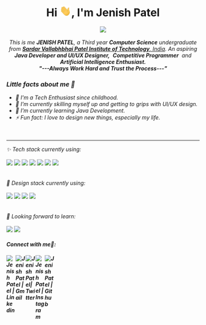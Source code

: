 <h1 align="center">Hi <img src="https://raw.githubusercontent.com/ABSphreak/ABSphreak/master/gifs/Hi.gif" width="30px">, I'm Jenish Patel</h1>
<p align="center">
  <a href="https://github.com/Ratheshan03/readme-typing-svg"><img src="https://readme-typing-svg.herokuapp.com?lines=Computer+Science+Undergraduate;UI/UX+Designer;Graphic+Designer;DS%20|%20AI%20|%20ML%20Enthusiast;Aspiring+Learner&center=true&width=500&height=50"></a>
</p>

<p align="center">
  <em>
    This is me <b>JENISH PATEL</b>, a Third year <b>Computer Science</b> undergraduate from <a href="https://www.svitvasad.ac.in/"> <b>Sardar Vallabhbhai Patel Institute of Technology</b>, India</a>.
    An aspiring <b>Java Developer and UI/UX Designer,</b>&nbsp; <b>Competitive Programmer</b>&nbsp; and <b> Artificial Intelligence Enthusiast.</b> 
  <br>
  <b><i>"---Always Work Hard and Trust the Process---"</i></b>
</p>

<h3>Little facts about me 🧑</h3>

- 🧞 I'm a Tech Enthusiast since childhood.
- 🔭 I’m currently skilling myself up and getting to grips with UI/UX design.
- 📖 I’m currently learning Java Development.
- ⚡ Fun fact: I love to design new things, especially my life.
<br>

---

<summary>
  ✨ Tech stack currently using:
</summary>
   <br>
<!-- <code><a href="https://www.python.org/" target="_blank"><img height="30" src="https://www.vectorlogo.zone/logos/python/python-icon.svg"></a></code>
<code><a href="https://www.oracle.com/java/" target="_blank"><img height="30" src="https://www.vectorlogo.zone/logos/java/java-icon.svg"></a></code>
<code><a href="https://www.javascript.com/" target="_blank"><img height="30" src="https://raw.githubusercontent.com/devicons/devicon/master/icons/javascript/javascript-plain.svg"></a></code>
<code><a href="https://reactjs.org/" target="_blank"><img height="30" src="https://www.vectorlogo.zone/logos/reactjs/reactjs-icon.svg"></a></code>
<code><a href="https://nextjs.org/" target="_blank"><img height="30" src="https://upload.wikimedia.org/wikipedia/commons/thumb/1/10/Cib-next-js_%28CoreUI_Icons_v1.0.0%29.svg/120px-Cib-next-js_%28CoreUI_Icons_v1.0.0%29.svg.png"></a></code>
<code><a href="https://www.w3schools.com/html/" target="_blank"><img height="30" src="https://www.vectorlogo.zone/logos/w3_html5/w3_html5-icon.svg"></a></code>
<code><a href="https://www.w3schools.com/css/" target="_blank"><img height="30" src="https://raw.githubusercontent.com/devicons/devicon/master/icons/css3/css3-original.svg"></a></code>
<code><a href="https://id.heroku.com/login" target="_blank"><img src="https://www.vectorlogo.zone/logos/heroku/heroku-icon.svg" alt="heroku"  height="30"></a></code>
<code><a href="https://redux.js.org" target="_blank"> <img src="https://raw.githubusercontent.com/devicons/devicon/master/icons/redux/redux-original.svg" alt="redux" height="30"></a></code>
<code><a href="https://sass-lang.com" target="_blank"> <img src="https://raw.githubusercontent.com/devicons/devicon/master/icons/sass/sass-original.svg" alt="sass"  height="30"></a></code>
 <code> <a href="https://tailwindcss.com/" target="_blank"> <img src="https://www.vectorlogo.zone/logos/tailwindcss/tailwindcss-icon.svg" alt="tailwind" height="30"/> </a> </code>
<code><a href="https://nodejs.org/en/" target="_blank"><img height="30" src="https://www.vectorlogo.zone/logos/nodejs/nodejs-icon.svg"></a></code>
<code><a href="https://firebase.google.com/" target="_blank"><img height="30" src="https://www.vectorlogo.zone/logos/firebase/firebase-icon.svg"></a></code>
<code><a href="https://git-scm.com/" target="_blank"><img height="30" src="https://www.vectorlogo.zone/logos/git-scm/git-scm-icon.svg"></a></code>
<code><a href="https://www.json.org/" target="_blank"><img height="30" src="https://www.vectorlogo.zone/logos/json/json-icon.svg"></a></code>
<code><a href="https://colab.research.google.com/" target="_blank"><img height="30" src="https://colab.research.google.com/img/colab_favicon_256px.png"></a></code>
   -->


<div>
        <img src="https://ziadoua.github.io/m3-Markdown-Badges/badges/HTML/html2.svg">
        <img src="https://ziadoua.github.io/m3-Markdown-Badges/badges/CSS/css2.svg"> 
        <img src="https://ziadoua.github.io/m3-Markdown-Badges/badges/Javascript/javascript3.svg">
        <img src="https://github.com/ziadOUA/m3-Markdown-Badges/blob/master/badges/jQuery/jquery1.svg"> 
        <img src="https://ziadoua.github.io/m3-Markdown-Badges/badges/C/c2.svg">
        <img src="https://ziadoua.github.io/m3-Markdown-Badges/badges/C++/c++2.svg"> 
        <img src="https://ziadoua.github.io/m3-Markdown-Badges/badges/Java/java2.svg"> 
</div>
<br>

<br>
<summary>
  🎨 Design stack currently using:
  
</summary>
<br>
  <div>
        <img src="https://ziadoua.github.io/m3-Markdown-Badges/badges/Figma/figma2.svg"> 
        <img src="https://ziadoua.github.io/m3-Markdown-Badges/badges/Premiere/premiere2.svg"> 
        <img src="https://ziadoua.github.io/m3-Markdown-Badges/badges/Photoshop/photoshop2.svg">
        <img src="https://ziadoua.github.io/m3-Markdown-Badges/badges/Illustrator/illustrator2.svg"> 
</div>


   <br>

<br>

<summary>
  🌱 Looking forward to learn:
</summary>
   <br>
        <img src="https://github.com/ziadOUA/m3-Markdown-Badges/blob/master/badges/Flutter/flutter3.svg">  
        <img src="https://github.com/ziadOUA/m3-Markdown-Badges/blob/master/badges/ReactNative/reactnative2.svg">
        
<br>



<!-- <br>
<p align="center">
  <a href="https://github.com/jenishxp">
    <img align="center"  height="175px" src="https://github-readme-stats.vercel.app/api?username=Ratheshan03&show_icons=true&hide_border=true&title_color=94b4a4&amp&icon_color=FFFFFF&amp&text_color=FFFFFF&amp&bg_color=000000&count_private=true&include_all_commits=true"/>
  </a>
  <a href="https://github.com/jenishxp">
    <img align="center" height="175px"  src="https://github-readme-stats.vercel.app/api/top-langs/?username=Ratheshan03&text_color=FFFFFF&bg_color=000000&title_color=94b4a4&langs_count=15&layout=compact&hide_border=true" />
  </a>
</p>
  <p align="center"><img align="center" src="https://github-readme-streak-stats.herokuapp.com/?user=Ratheshan03&text_color=FFFFFF&bg_color=000000&title_color=94b4a4&langs_count=15&layout=compact&hide_border=true" alt="Ratheshan03" /></p>
</details>
 -->


<h4> Connect with me🤝: <h4>
  </hr>
  <a href="https://www.linkedin.com/in/jenishpatel05/">
   <img align="left" alt="Jenish Patel | Linkedin" width="24px" src="https://www.vectorlogo.zone/logos/linkedin/linkedin-icon.svg" />
  </a>
  <a href="mailto:pateljenish313@gmail.com">
    <img align="left" alt="Jenish Patel | Gmail" width="26px" src="https://www.vectorlogo.zone/logos/gmail/gmail-icon.svg" />
  </a>
  <a href="https://twitter.com/jenishxp_5">
    <img align="left" alt="Jenish Patel| Twitter" width="26px" src="https://www.vectorlogo.zone/logos/twitter/twitter-official.svg" />
  </a>
  <a href="https://www.instagram.com/_jenishh__/">
    <img align="left" alt="Jenish Patel | Instagram" width="24px" src="https://www.vectorlogo.zone/logos/instagram/instagram-icon.svg" />
  </a>
   <a href="https://github.com/jenishxp">
    <img align="left" alt="Jenish Patel | Github" width="26px" src="https://www.vectorlogo.zone/logos/github/github-tile.svg" />
  </a>
  <br>
